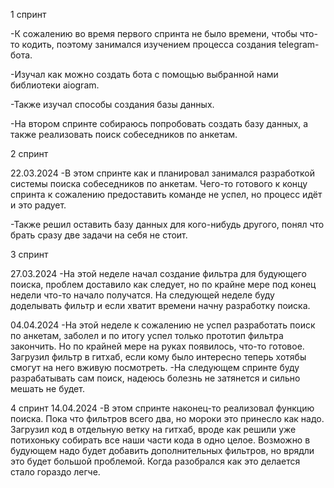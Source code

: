 1 спринт

-К сожалению во время первого спринта не было времени, чтобы что-то кодить,
 поэтому занимался изучением процесса создания telegram-бота.

-Изучал как можно создать бота с помощью выбранной нами библиотеки aiogram.

-Также изучал способы создания базы данных.

-На втором спринте собираюсь попробовать создать базу данных,
 а также реализовать поиск собеседников по анкетам.
 
 
2 спринт
 
22.03.2024
-В этом спринте как и планировал занимался разработкой системы поиска собеседников по анкетам. 
 Чего-то готового к концу спринта к сожалению предоставить команде не успел, но процесс идёт и это радует.

-Также решил оставить базу данных для кого-нибудь другого, понял что брать сразу две задачи на себя не стоит.


3 спринт

27.03.2024
-На этой неделе начал создание фильтра для будующего поиска, проблем доставило как следует, но по крайне мере
 под конец недели что-то начало получатся. На следующей неделе буду доделывать фильтр и если хватит времени
 начну разработку поиска.
 
 04.04.2024
 -На этой неделе к сожалению не успел разработать поиск по анкетам, заболел и по итогу успел только прототип
 фильтра закончить. Но по крайней мере на руках появилось, что-то готовое. Загрузил фильтр в гитхаб, если
 кому было интересно теперь хотябы смогут на него вживую посмотреть.
-На следующем спринте буду разрабатывать сам поиск, надеюсь болезнь не затянется и сильно мешать не будет.

4 спринт
14.04.2024
-В этом спринте наконец-то реализовал функцию поиска. Пока что фильтров всего два, но мороки это принесло как
 надо. Загрузил код в отдельную ветку на гитхаб, вроде как решили уже потихоньку собирать все наши части кода
 в одно целое. Возможно в будующем надо будет добавить дополнительных фильтров, но врядли это будет большой
 проблемой. Когда разобрался как это делается стало гораздо легче.